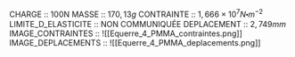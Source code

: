 CHARGE :: 100N
MASSE :: $170,13g$
CONTRAINTE :: $1,666\times 10^{7}N\centerdot m^{-2}$ 
LIMITE_D_ELASTICITE :: NON COMMUNIQUÉE 
DEPLACEMENT :: $2,749mm$
IMAGE_CONTRAINTES :: ![[Equerre_4_PMMA_contraintes.png]]
IMAGE_DEPLACEMENTS :: ![[Equerre_4_PMMA_deplacements.png]]